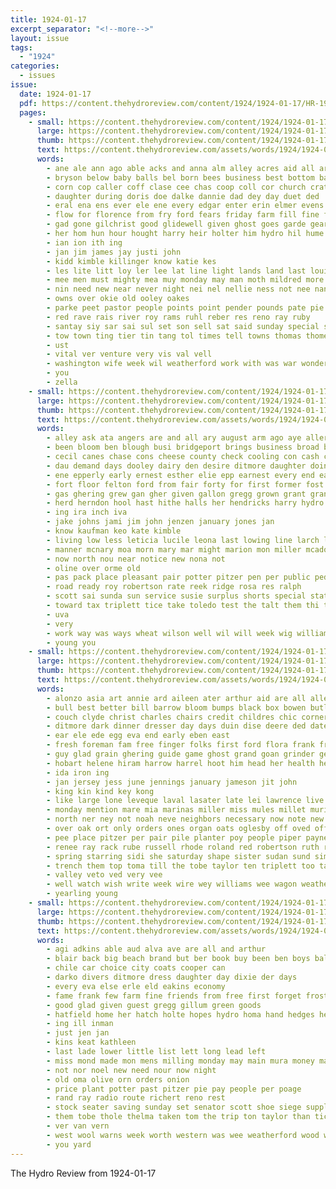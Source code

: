 ```yaml
---
title: 1924-01-17
excerpt_separator: "<!--more-->"
layout: issue
tags:
  - "1924"
categories:
  - issues
issue:
  date: 1924-01-17
  pdf: https://content.thehydroreview.com/content/1924/1924-01-17/HR-1924-01-17.pdf
  pages:
    - small: https://content.thehydroreview.com/content/1924/1924-01-17/small/HR-1924-01-17-01.jpg
      large: https://content.thehydroreview.com/content/1924/1924-01-17/large/HR-1924-01-17-01.jpg
      thumb: https://content.thehydroreview.com/content/1924/1924-01-17/thumbnails/HR-1924-01-17-01.jpg
      text: https://content.thehydroreview.com/assets/words/1924/1924-01-17/HR-1924-01-17-01.txt
      words:
        - ane ale ann ago able acks and anna alm alley acres aid all are
        - bryson below baby balls bel born bees business best bottom banner bare butler back bring banser beat bill buys body basi but braly butcher bradley bible bend busi boys blackwell bright
        - corn cop caller coff clase cee chas coop coll cor church crate counts car cook contes came cam course clifford city christian cox
        - daughter during doris doe dalke dannie dad dey day duet ded
        - eral ena ens ever ele ene every edgar enter erin elmer evens
        - flow for florence from fry ford fears friday farm fill fine fruit fort farmer frost
        - gad gone gilchrist good glidewell given ghost goes garde geary
        - her hom hun hour hought harry heir holter him hydro hil hume hie hal hay hei hake hey hens hold hier had heide how hicks home hes hoe hedges has
        - ian ion ith ing
        - jan jim james jay justi john
        - kidd kimble killinger know katie kes
        - les lite litt loy ler lee lat line light lands land last louise league leah
        - mee men must mighty mea muy monday may man moth mildred more mention minnie myra model mcclure mine moor mond mail market most march
        - nin need new near never night nei nel nellie ness not nee nan newton now
        - owns over okie old ooley oakes
        - parke peet pastor people points point pender pounds pate pie pia pherson pent pool past paper pax pay paxton price public
        - red rave rais river roy rams ruhl reber res reno ray ruby
        - santay siy sar sai sul set son sell sat said sunday special south school ster sor sunda start springs speed seen soo straight saturday sac six sis sion sur second signal somo state sons snyder
        - tow town ting tier tin tang tol times tell towns thomas thome then the thi thresher thea tee than talent thyng trip trost treat them tones
        - ust
        - vital ver venture very vis val vell
        - washington wife week wil weatherford work with was war wonders weather wank welcome warkentine won well west wilma wal will
        - you
        - zella
    - small: https://content.thehydroreview.com/content/1924/1924-01-17/small/HR-1924-01-17-02.jpg
      large: https://content.thehydroreview.com/content/1924/1924-01-17/large/HR-1924-01-17-02.jpg
      thumb: https://content.thehydroreview.com/content/1924/1924-01-17/thumbnails/HR-1924-01-17-02.jpg
      text: https://content.thehydroreview.com/assets/words/1924/1924-01-17/HR-1924-01-17-02.txt
      words:
        - alley ask ata angers are and all ary august arm ago aye aller arendt
        - been bloom ben blough busi bridgeport brings business broad bar bank bandy byron ber blend but byes bins butcher bub bil buy bonds blanchard bill bower blum bryan bere buys bran big best bille bernice
        - cecil canes chase cons cheese county check cooling con cash canine come counts cream comes charles cheney carrie caller cottage coffee caddo can chas clair coff cope care close chee carl cobb cox cartwright cedar cashier
        - dau demand days dooley dairy den desire ditmore daughter doing day deal december davis due daughters
        - ene epperly early ernest esther elie epp earnest every end ead
        - fort floor felton ford from fair forty for first former fost friday flower filler farm folsom folks frank frome forget fede flowers
        - gas ghering grew gan gher given gallon gregg grown grant gran guest george guy
        - herd herndon hool hast hithe halls her hendricks harry hydro hom heary hour hamers homes held home has hicks hard hone hope house hinton
        - ing ira inch iva
        - jake johns jami jim john jenzen january jones jan
        - know kaufman keo kate kimble
        - living low less leticia lucile leona last lowing line larch little land lucian lent lake list
        - manner mcnary moa morn mary mar might marion mon miller mcadoo most miles mas much milk monda may mcbride mozella miss more market
        - now north nou near notice new nona not
        - oline over orme old
        - pas pack place pleasant pair potter pitzer pen per public peden part pope president pump porter
        - road ready roy robertson rate reek ridge rosa res ralph
        - scott sai sunda sun service susie surplus shorts special states staples stroud selling stoops sunday saturday school store subject sor sells spain sewer stock snow stocks sisson see sick sues seer simmons south speed start seven seal son share stores state strong
        - toward tax triplett tice take toledo test the talt them thi tail try than treat tad
        - uva
        - very
        - work way was ways wheat wilson well wil will week wig williams wagon water weatherford wife worn with worthy
        - young you
    - small: https://content.thehydroreview.com/content/1924/1924-01-17/small/HR-1924-01-17-03.jpg
      large: https://content.thehydroreview.com/content/1924/1924-01-17/large/HR-1924-01-17-03.jpg
      thumb: https://content.thehydroreview.com/content/1924/1924-01-17/thumbnails/HR-1924-01-17-03.jpg
      text: https://content.thehydroreview.com/assets/words/1924/1924-01-17/HR-1924-01-17-03.txt
      words:
        - alonzo asia art annie ard aileen ater arthur aid are all allen ave avery and
        - bull best better bill barrow bloom bumps black box bowen butler bishop buyers business but bator bear brother bank back bay ball binder brown belin bradley burk
        - couch clyde christ charles chairs credit childres chic corner christian chick crosswhite car courts cash carl cedar cutter card claude carver cane can colorado chronic corn childre certain cat conan clerk crusher colony chet cream came cattle cot carlee call
        - ditmore dark dinner dresser day days duin dise deere ded date drill down daughter
        - ear ele ede egg eva end early eben east
        - fresh foreman fam free finger folks first ford flora frank frida fleeman fine fost frid flansburg full farrell from farm for fry friday
        - guy glad grain ghering guide game ghost grand goan grinder gene gordon given george gray gift gad gal geary gibson gang goods good
        - hobart helene hiram harrow harrel hoot him head her health helen home harrell horse hinton hand hen hydro horr harness has hay half halter hastings hume heads homme
        - ida iron ing
        - jan jersey jess june jennings january jameson jit john
        - king kin kind key kong
        - like large lone leveque laval lasater late lei lawrence live ling lay lilly leather lon lage liberty last lunch low lister lasley lemon luther lor
        - monday mention mare mia marinas miller miss mules millet muri moore mile mccormick mary moline made mea mauk miles molly many mont male mound mower mong monde milk mule
        - north ner ney not noah neve neighbors necessary now note new nee neate neeley night nale
        - over oak ort only orders ones organ oats oglesby off oved office old
        - pee place pitzer per pair pile planter poy people piper payne peck pump princess peaches public price poage poag pieper
        - renee ray rack rube russell rhode roland red robertson ruth range rather reside row ron reno raymond roy res rake ruhl ret
        - spring starring sidi she saturday shape sister sudan sund simmons stover sale south smooth sylvester school see step service short sales sunday street stack sack scott sant soon sheller sunda store steel sorrel sell seed sat sun sherwood stock shelton son
        - trench them top toma till the tobe taylor ten triplett too tame tin trip ted
        - valley veto ved very vee
        - well watch wish write week wire wey williams wee wagon weatherford with wayne was wife wheat wood wright work wheel wise west will went wide weight white
        - yearling young
    - small: https://content.thehydroreview.com/content/1924/1924-01-17/small/HR-1924-01-17-04.jpg
      large: https://content.thehydroreview.com/content/1924/1924-01-17/large/HR-1924-01-17-04.jpg
      thumb: https://content.thehydroreview.com/content/1924/1924-01-17/thumbnails/HR-1924-01-17-04.jpg
      text: https://content.thehydroreview.com/assets/words/1924/1924-01-17/HR-1924-01-17-04.txt
      words:
        - agi adkins able aud alva ave are all and arthur
        - blair back big beach brand but ber book buy been ben boys bal balay bros bull
        - chile car choice city coats cooper can
        - darko divers ditmore dress daughter day dixie der days
        - every eva else erle eld eakins economy
        - fame frank few farm fine friends from free first forget frost for finder
        - good glad given guest gregg gillum green goods
        - hatfield home her hatch holte hopes hydro homa hand hedges henry him hinton harry has
        - ing ill inman
        - just jen jan
        - kins keat kathleen
        - last lade lower little list lett long lead left
        - miss mond made mon mens milling monday may main mura money maso
        - not nor noel new need nour now night
        - old oma olive orn orders onion
        - price plant potter past pitzer pie pay people per poage
        - rand ray radio route richert reno rest
        - stock seater saving sunday set senator scott shoe siege supply sum shorts spring sal son shown stamps star style store sunda sed seed sell suits see sylvester soon staples stove save size sudan sister spencer special saturday sale sport standard
        - them tobe thole thelma taken tom the trip ton taylor than tice town tie
        - ver van vern
        - west wool warns week worth western was wee weatherford wood wash with will waren
        - you yard
---
```


The Hydro Review from 1924-01-17

<!--more-->

